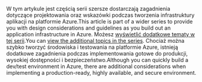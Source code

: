 <span data-ttu-id="602f2-101">W tym artykule jest częścią serii szersze dostarczają zagadnienia dotyczące projektowania oraz wskazówki podczas tworzenia infrastruktury aplikacji na platformie Azure.</span><span class="sxs-lookup"><span data-stu-id="602f2-101">This article is part of a wider series to provide you with design considerations and guidelines as you build out an application infrastructure in Azure.</span></span> <span data-ttu-id="602f2-102">Możesz [wyświetlić dodatkowe tematy w tej serii](#next-steps).</span><span class="sxs-lookup"><span data-stu-id="602f2-102">You can [view the additional topics in the series](#next-steps).</span></span> <span data-ttu-id="602f2-103">Chociaż można szybko tworzyć środowiska i testowania na platformie Azure, istnieją dodatkowe zagadnienia podczas implementowania gotowe do produkcji, wysokiej dostępności i bezpieczeństwo.</span><span class="sxs-lookup"><span data-stu-id="602f2-103">Although you can quickly build a dev/test environment in Azure, there are additional considerations when implementing a production-ready, highly available, and secure environment.</span></span>

